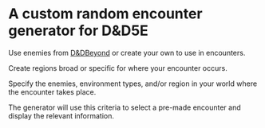 <h1>A custom random encounter generator for D&D5E</h1>
<p>Use enemies from <a href="https://www.dndbeyond.com/">D&DBeyond</a> or create your own to use in encounters.</p>
<p>Create regions broad or specific for where your encounter occurs.</p>
<p>Specify the enemies, environment types, and/or region in your world where the encounter takes place.</p>
<p>The generator will use this criteria to select a pre-made encounter and display the relevant information.</p>
